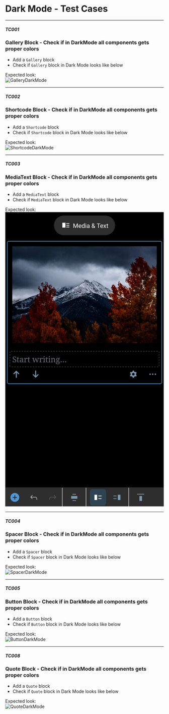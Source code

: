 # Dark Mode - Test Cases

--------------------------------------------------------------------------------

##### TC001

### Gallery Block - Check if in DarkMode all components gets proper colors

-   Add a `Gallery` block
-   Check if `Gallery` block in Dark Mode looks like below

Expected look:  
![GalleryDarkMode](../resources/gallery-dark-mode.png)

--------------------------------------------------------------------------------

##### TC002

### Shortcode Block - Check if in DarkMode all components gets proper colors

-   Add a `Shortcode` block
-   Check if `Shortcode` block in Dark Mode looks like below

Expected look:  
![ShortcodeDarkMode](../resources/shortcode-dark-mode.png)

--------------------------------------------------------------------------------

##### TC003

### MediaText Block - Check if in DarkMode all components gets proper colors

-   Add a `MediaText` block
-   Check if `MediaText` block in Dark Mode looks like below

Expected look:  
![MediaTextDarkMode](../resources/mediatext-dark-mode.png)

--------------------------------------------------------------------------------

##### TC004

### Spacer Block - Check if in DarkMode all components gets proper colors

-   Add a `Spacer` block
-   Check if `Spacer` block in Dark Mode looks like below

Expected look:  
![SpacerDarkMode](../resources/spacer-dark-mode.png)

--------------------------------------------------------------------------------

##### TC005

### Button Block - Check if in DarkMode all components gets proper colors

-   Add a `Button` block
-   Check if `Button` block in Dark Mode looks like below

Expected look:  
![ButtonDarkMode](../resources/button-dark-mode.png)

--------------------------------------------------------------------------------

##### TC008

### Quote Block - Check if in DarkMode all components gets proper colors

-   Add a `Quote` block
-   Check if `Quote` block in Dark Mode looks like below

Expected look:  
![QuoteDarkMode](../resources/quote-dark-mode.png)
